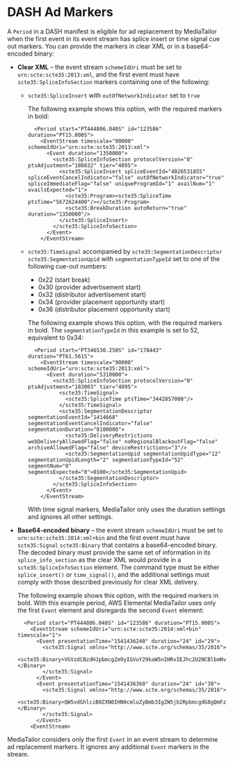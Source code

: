 # DASH Ad Markers<a name="dash-ad-markers"></a>

A `Period` in a DASH manifest is eligible for ad replacement by MediaTailor when the first event in its event stream has splice insert or time signal cue out markers\. You can provide the markers in clear XML or in a base64\-encoded binary:
+ **Clear XML** – the event stream `schemeIdUri` must be set to `urn:scte:scte35:2013:xml`, and the first event must have `scte35:SpliceInfoSection` markers containing one of the following: 
  + `scte35:SpliceInsert` with `outOfNetworkIndicator` set to `true`

    The following example shows this option, with the required markers in bold: 

    ```
      <Period start="PT444806.040S" id="123586" duration="PT15.000S">
        <EventStream timescale="90000" schemeIdUri="urn:scte:scte35:2013:xml">
          <Event duration="1350000">
            <scte35:SpliceInfoSection protocolVersion="0" ptsAdjustment="180832" tier="4095">
              <scte35:SpliceInsert spliceEventId="4026531855" spliceEventCancelIndicator="false" outOfNetworkIndicator="true" spliceImmediateFlag="false" uniqueProgramId="1" availNum="1" availsExpected="1">
                <scte35:Program><scte35:SpliceTime ptsTime="5672624400"/></scte35:Program>
                <scte35:BreakDuration autoReturn="true" duration="1350000"/>
              </scte35:SpliceInsert>
            </scte35:SpliceInfoSection>
          </Event>
        </EventStream>
    ```
  + `scte35:TimeSignal` accompanied by `scte35:SegmentationDescriptor` `scte35:SegmentationUpid` with `segmentationTypeId` set to one of the following cue\-out numbers: 
    + 0x22 \(start break\)
    + 0x30 \(provider advertisement start\)
    + 0x32 \(distributor advertisement start\)
    + 0x34 \(provider placement opportunity start\)
    + 0x36 \(distributor placement opportunity start\)

    The following example shows this option, with the required markers in bold\. The `segmentationTypeId` in this example is set to 52, equivalent to 0x34: 

    ```
      <Period start="PT346530.250S" id="178443" duration="PT61.561S">
        <EventStream timescale="90000" schemeIdUri="urn:scte:scte35:2013:xml">
          <Event duration="5310000">
            <scte35:SpliceInfoSection protocolVersion="0" ptsAdjustment="183003" tier="4095">
              <scte35:TimeSignal>
                <scte35:SpliceTime ptsTime="3442857000"/>
              </scte35:TimeSignal>
              <scte35:SegmentationDescriptor segmentationEventId="1414668" segmentationEventCancelIndicator="false" segmentationDuration="8100000">
                <scte35:DeliveryRestrictions webDeliveryAllowedFlag="false" noRegionalBlackoutFlag="false" archiveAllowedFlag="false" deviceRestrictions="3"/>
                <scte35:SegmentationUpid segmentationUpidType="12" segmentationUpidLength="2" segmentationTypeId="52" segmentNum="0" segmentsExpected="0">0100</scte35:SegmentationUpid>
              </scte35:SegmentationDescriptor>
            </scte35:SpliceInfoSection>
          </Event>
        </EventStream>
    ```

    With time signal markers, MediaTailor only uses the duration settings and ignores all other settings\. 
+ **Base64\-encoded binary** – the event stream `schemeIdUri` must be set to `urn:scte:scte35:2014:xml+bin` and the first event must have `scte35:Signal` `scte35:Binary` that contains a base64\-encoded binary\. The decoded binary must provide the same set of information in its `splice_info_section` as the clear XML would provide in a `scte35:SpliceInfoSection` element\. The command type must be either `splice_insert()` or `time_signal()`, and the additional settings must comply with those described previously for clear XML delivery\. 

  The following example shows this option, with the required markers in bold\. With this example period, AWS Elemental MediaTailor uses only the first `Event` element and disregards the second `Event` element:

  ```
    <Period start="PT444806.040S" id="123586" duration="PT15.000S">
      <EventStream schemeIdUri="urn:scte:scte35:2014:xml+bin" timescale="1">
        <Event presentationTime="1541436240" duration="24" id="29">
          <scte35:Signal xmlns="http://www.scte.org/schemas/35/2016">
            <scte35:Binary>VGVzdCBzdHJpbmcgZm9yIGVuY29kaW5nIHRvIEJhc2U2NCBlbmNvZGVkIGJpbmFyeS4=</Binary>
          </scte35:Signal>
        </Event>
        <Event presentationTime="1541436360" duration="24" id="30">
          <scte35:Signal xmlns="http://www.scte.org/schemas/35/2016">
            <scte35:Binary>QW5vdGhlciB0ZXN0IHN0cmluZyBmb3IgZW5jb2RpbmcgdG8gQmFzZTY0IGVuY29kZWQgYmluYXJ5Lg==</Binary>
          </scte35:Signal>
        </Event>
      <EventStream>
  ```

MediaTailor considers only the first `Event` in an event stream to determine ad replacement markers\. It ignores any additional `Event` markers in the stream\. 
